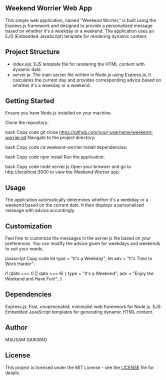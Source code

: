 ## Weekend Worrier Web App
This simple web application, named "Weekend Worrier," is built using the Express.js framework and designed to provide a personalized message based on whether it's a weekday or a weekend. The application uses an EJS (Embedded JavaScript) template for rendering dynamic content.

## Project Structure
* index.ejs: EJS template file for rendering the HTML content with dynamic data.
* server.js: The main server file written in Node.js using Express.js. It calculates the current day and provides corresponding advice based on whether it's a weekday or a weekend.
## Getting Started
Ensure you have Node.js installed on your machine.

Clone the repository:

bash
Copy code
git clone https://github.com/your-username/weekend-worrier.git
Navigate to the project directory:

bash
Copy code
cd weekend-worrier
Install dependencies:

bash
Copy code
npm install
Run the application:

bash
Copy code
node server.js
Open your browser and go to http://localhost:3000 to view the Weekend Worrier app.

## Usage
The application automatically determines whether it's a weekday or a weekend based on the current date. It then displays a personalized message with advice accordingly.

## Customization
Feel free to customize the messages in the server.js file based on your preferences. You can modify the advice given for weekdays and weekends to suit your needs.

javascript
Copy code
let type = "It's a Weekday";
let adv = "It's Time to Work Harder";

if (date === 0 || date === 6) {
    type = "It's a Weekend";
    adv = "Enjoy the Weekend and Have Fun!";
}
## Dependencies
Express.js: Fast, unopinionated, minimalist web framework for Node.js.
EJS: Embedded JavaScript templates for generating dynamic HTML content.
## Author
MAUSAM GAIKWAD

## License
This project is licensed under the MIT License - see the [LICENSE](LICENSE) file for details.
